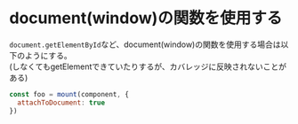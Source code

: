 # document(window)の関数を使用する

`document.getElementById`など、document(window)の関数を使用する場合は以下のようにする。  
(しなくてもgetElementできていたりするが、カバレッジに反映されないことがある)
```js
const foo = mount(component, {
  attachToDocument: true
})
```
